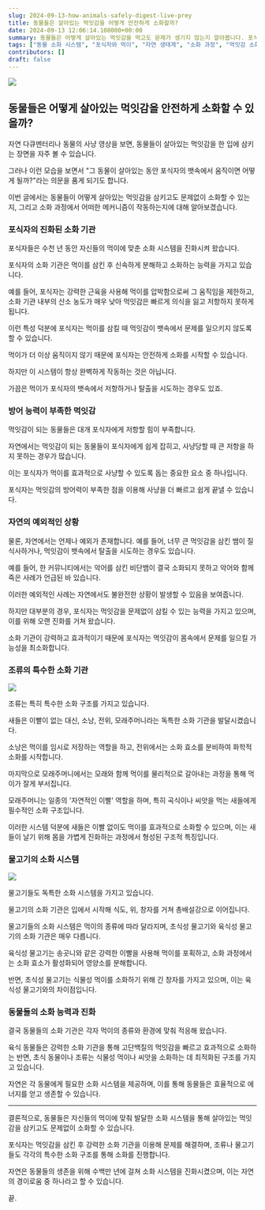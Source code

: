 ```yaml
---
slug: 2024-09-13-how-animals-safely-digest-live-prey
title: 동물들은 살아있는 먹잇감을 어떻게 안전하게 소화할까?
date: 2024-09-13 12:06:14.108000+00:00
summary: 동물들은 어떻게 살아있는 먹잇감을 먹고도 문제가 생기지 않는지 알아봅니다. 포식자들의 소화 시스템과 먹잇감의 반응에 대해 자세히 설명합니다.
tags: ["동물 소화 시스템", "포식자와 먹이", "자연 생태계", "소화 과정", "먹잇감 소화"]
contributors: []
draft: false
---
```


![](https://blogger.googleusercontent.com/img/a/AVvXsEgHh_Ctac3GZCAhqzGtKsC-6KblGQS23lNEdmwXlKxlkI5gmMdCu2305jzJr4UgbIAxqZo6Et6VWinneTAR_S3beq0_QUgR5dB1BhGl0O4EvkqQkFitaRRJWdbX4IJ2uoCagW5cezgzCTbL7l_VQcu6EY-MD3jHz_giZptIYcXq1ZuxkJSX8cWjwVFeNfY)

## 동물들은 어떻게 살아있는 먹잇감을 안전하게 소화할 수 있을까?

자연 다큐멘터리나 동물의 사냥 영상을 보면, 동물들이 살아있는 먹잇감을 한 입에 삼키는 장면을 자주 볼 수 있습니다.

그러나 이런 모습을 보면서 "그 동물이 살아있는 동안 포식자의 뱃속에서 움직이면 어떻게 될까?"라는 의문을 품게 되기도 합니다.

이번 글에서는 동물들이 어떻게 살아있는 먹잇감을 삼키고도 문제없이 소화할 수 있는지, 그리고 소화 과정에서 어떠한 메커니즘이 작동하는지에 대해 알아보겠습니다.

### 포식자의 진화된 소화 기관

포식자들은 수천 년 동안 자신들의 먹이에 맞춘 소화 시스템을 진화시켜 왔습니다.

포식자의 소화 기관은 먹이를 삼킨 후 신속하게 분해하고 소화하는 능력을 가지고 있습니다.

예를 들어, 포식자는 강력한 근육을 사용해 먹이를 압박함으로써 그 움직임을 제한하고, 소화 기관 내부의 산소 농도가 매우 낮아 먹잇감은 빠르게 의식을 잃고 저항하지 못하게 됩니다.

이런 특성 덕분에 포식자는 먹이를 삼킬 때 먹잇감이 뱃속에서 문제를 일으키지 않도록 할 수 있습니다.

먹이가 더 이상 움직이지 않기 때문에 포식자는 안전하게 소화를 시작할 수 있습니다.

하지만 이 시스템이 항상 완벽하게 작동하는 것은 아닙니다.

가끔은 먹이가 포식자의 뱃속에서 저항하거나 탈출을 시도하는 경우도 있죠.

### 방어 능력이 부족한 먹잇감

먹잇감이 되는 동물들은 대개 포식자에게 저항할 힘이 부족합니다.

자연에서는 먹잇감이 되는 동물들이 포식자에게 쉽게 잡히고, 사냥당할 때 큰 저항을 하지 못하는 경우가 많습니다. 

이는 포식자가 먹이를 효과적으로 사냥할 수 있도록 돕는 중요한 요소 중 하나입니다.

포식자는 먹잇감의 방어력이 부족한 점을 이용해 사냥을 더 빠르고 쉽게 끝낼 수 있습니다.

### 자연의 예외적인 상황

물론, 자연에서는 언제나 예외가 존재합니다. 예를 들어, 너무 큰 먹잇감을 삼킨 뱀이 질식사하거나, 먹잇감이 뱃속에서 탈출을 시도하는 경우도 있습니다.

예를 들어, 한 커뮤니티에서는 악어를 삼킨 비단뱀이 결국 소화되지 못하고 악어와 함께 죽은 사례가 언급된 바 있습니다.

이러한 예외적인 사례는 자연에서도 불완전한 상황이 발생할 수 있음을 보여줍니다.

하지만 대부분의 경우, 포식자는 먹잇감을 문제없이 삼킬 수 있는 능력을 가지고 있으며, 이를 위해 오랜 진화를 거쳐 왔습니다.

소화 기관이 강력하고 효과적이기 때문에 포식자는 먹잇감이 몸속에서 문제를 일으킬 가능성을 최소화합니다.

### 조류의 특수한 소화 기관

![](https://blogger.googleusercontent.com/img/a/AVvXsEg2is2MZertBsdRBOiRiHS2Xm6NWSfUi-n_-oWjHocI5C_nkhQQQLd6WRP7lm6oWXEQqLqtGcVl53lXpVUWL4Kbti37uRpjfRuYe_zP19YO46SKbFidV7lB_m3II1GmdFKVAQNDQHRoFvoowlgwrmIsdVXcnBkodt6-Boluyh1CaHGmukbn00dVXrt5kYg)

조류는 특히 특수한 소화 구조를 가지고 있습니다.

새들은 이빨이 없는 대신, 소낭, 전위, 모래주머니라는 독특한 소화 기관을 발달시켰습니다.

소낭은 먹이를 임시로 저장하는 역할을 하고, 전위에서는 소화 효소를 분비하여 화학적 소화를 시작합니다.

마지막으로 모래주머니에서는 모래와 함께 먹이를 물리적으로 갈아내는 과정을 통해 먹이가 잘게 부서집니다. 

모래주머니는 일종의 '자연적인 이빨' 역할을 하며, 특히 곡식이나 씨앗을 먹는 새들에게 필수적인 소화 구조입니다.

이러한 시스템 덕분에 새들은 이빨 없이도 먹이를 효과적으로 소화할 수 있으며, 이는 새들이 날기 위해 몸을 가볍게 진화하는 과정에서 형성된 구조적 특징입니다.

### 물고기의 소화 시스템

![](https://blogger.googleusercontent.com/img/a/AVvXsEjJ8-dWJLDwJ1r8-s5alIRsw0as1FvI5BkhYntP7kLmHjyosp4BTa2o6zGmap_Cyyg5v2yU08Dk2omTBYzj5rU_hBGBdQ5T0BMejjqLsraWpIBjnwZGnBvFE6RFSNkYptMKlmLLHTBrU7O2LU5xgIP3dBOE4QfEzlE7scuwcLFU4C0jJRbFrx-p4IDbFC0)

물고기들도 독특한 소화 시스템을 가지고 있습니다.

물고기의 소화 기관은 입에서 시작해 식도, 위, 창자를 거쳐 총배설강으로 이어집니다.

물고기들의 소화 시스템은 먹이의 종류에 따라 달라지며, 초식성 물고기와 육식성 물고기의 소화 기관은 매우 다릅니다. 

육식성 물고기는 송곳니와 같은 강력한 이빨을 사용해 먹이를 포획하고, 소화 과정에서는 소화 효소가 활성화되어 영양소를 분해합니다.

반면, 초식성 물고기는 식물성 먹이를 소화하기 위해 긴 창자를 가지고 있으며, 이는 육식성 물고기와의 차이점입니다.

### 동물들의 소화 능력과 진화

결국 동물들의 소화 기관은 각자 먹이의 종류와 환경에 맞춰 적응해 왔습니다.

육식 동물들은 강력한 소화 기관을 통해 고단백질의 먹잇감을 빠르고 효과적으로 소화하는 반면, 초식 동물이나 조류는 식물성 먹이나 씨앗을 소화하는 데 최적화된 구조를 가지고 있습니다.

자연은 각 동물에게 필요한 소화 시스템을 제공하며, 이를 통해 동물들은 효율적으로 에너지를 얻고 생존할 수 있습니다.

---

결론적으로, 동물들은 자신들의 먹이에 맞춰 발달한 소화 시스템을 통해 살아있는 먹잇감을 삼키고도 문제없이 소화할 수 있습니다.

포식자는 먹잇감을 삼킨 후 강력한 소화 기관을 이용해 문제를 해결하며, 조류나 물고기들도 각각의 특수한 소화 구조를 통해 소화를 진행합니다.

자연은 동물들의 생존을 위해 수백만 년에 걸쳐 소화 시스템을 진화시켰으며, 이는 자연의 경이로움 중 하나라고 할 수 있습니다.

끝.
